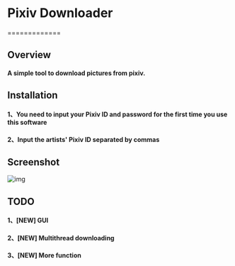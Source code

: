# Pixiv Downloader
=============

## Overview

#### A simple tool to download pictures from pixiv.

## Installation

#### 1、You need to input your Pixiv ID and password for the first time you use this software

#### 2、Input the artists' Pixiv ID separated by commas

## Screenshot

![img](http://i.imgur.com/OKAv1kM.png)

## TODO

#### 1、[NEW] GUI
#### 2、[NEW] Multithread downloading
#### 3、[NEW] More function
